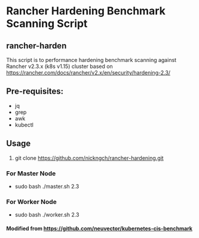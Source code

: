 # Rancher Hardening Benchmark Scanning Script

## rancher-harden
This script is to performance hardening benchmark scanning against Rancher v2.3.x  (k8s v1.15) cluster based on https://rancher.com/docs/rancher/v2.x/en/security/hardening-2.3/

## Pre-requisites:
- jq
- grep
- awk
- kubectl

## Usage
1. git clone https://github.com/nickngch/rancher-hardening.git

### For Master Node
- sudo bash ./master.sh 2.3

### For Worker Node
- sudo bash ./worker.sh 2.3

#### Modified from https://github.com/neuvector/kubernetes-cis-benchmark